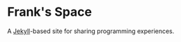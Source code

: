 Frank's Space
=============

A [Jekyll](http://jekyllrb.com/)-based site for sharing programming experiences.

